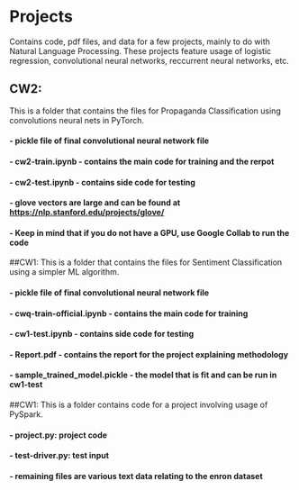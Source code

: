 # Projects
Contains code, pdf files, and data for a few projects, mainly to do with Natural Language Processing.
These projects feature usage of logistic regression, convolutional neural networks, reccurrent neural networks, etc.

## CW2:
This is a folder that contains the files for Propaganda Classification using convolutions neural nets in PyTorch.
   #### - pickle file of final convolutional neural network file 
   #### - cw2-train.ipynb - contains the main code for training and the rerpot
   #### - cw2-test.ipynb - contains side code for testing
   #### - glove vectors are large and can be found at https://nlp.stanford.edu/projects/glove/
   #### - Keep in mind that if you do not have a GPU, use Google Collab to run the code
   

##CW1:
This is a folder that contains the files for Sentiment Classification using a simpler ML algorithm.
   #### - pickle file of final convolutional neural network file 
   #### - cwq-train-official.ipynb - contains the main code for training
   #### - cw1-test.ipynb - contains side code for testing
   #### - Report.pdf - contains the report for the project explaining methodology 
   #### - sample_trained_model.pickle - the model that is fit and can be run in cw1-test

##CW1:
This is a folder contains code for a project involving usage of PySpark.
   #### - project.py: project code 
   #### - test-driver.py: test input
   #### - remaining files are various text data relating to the enron dataset

